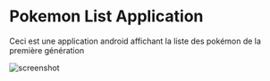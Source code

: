 # Pokemon List Application #
Ceci est une application android affichant la liste des pokémon de la première génération

![screenshot](../master/myfolder/Screenshot_1.jpg)
